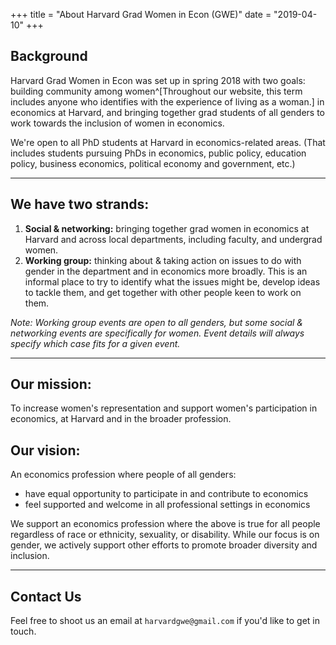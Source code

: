 +++
title = "About Harvard Grad Women in Econ (GWE)"
date = "2019-04-10"
+++

## Background

Harvard Grad Women in Econ was set up in spring 2018 with two goals: building community among women^[Throughout our website, this term includes anyone who identifies with the experience of living as a woman.] in economics at Harvard, and bringing together grad students of all genders to work towards the inclusion of women in economics.

We're open to all PhD students at Harvard in economics-related areas. (That includes students pursuing PhDs in economics, public policy, education policy, business economics, political economy and government, etc.)

---

## We have two strands:

1. **Social & networking:**  bringing together grad women in economics at Harvard and across local departments, including faculty, and undergrad women. 
2. **Working group:** thinking about & taking action on issues to do with gender in the department and in economics more broadly. This is an informal place to try to identify what the issues might be, develop ideas to tackle them, and get together with other people keen to work on them. 

*Note: Working group events are open to all genders, but some social & networking events are specifically for women. Event details will always specify which case fits for a given event.*

---

## Our mission:

To increase women's representation and support women's participation in economics, at Harvard and in the broader profession.

## Our vision:

An economics profession where people of all genders:

- have equal opportunity to participate in and contribute to economics 
- feel supported and welcome in all professional settings in economics

We support an economics profession where the above is true for all people regardless of race or ethnicity, sexuality, or disability. While our focus is on gender, we actively support other efforts to promote broader diversity and inclusion.

---

## Contact Us

Feel free to shoot us an email at `harvardgwe@gmail.com` if you'd like to get in touch.